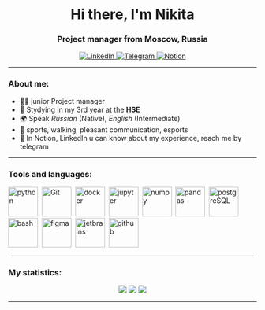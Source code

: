 <div id="header" align ="center">
  <h1>Hi there, I'm  Nikita</h1> 
  <h3>Project manager from Moscow, Russia</h3>
</div>

<div id="socials" align ="center">
  <a href="https://www.linkedin.com/in/slastionov">
    <img src="https://img.shields.io/badge/LinkedIn-blue?style=for-the-badge&logo=linkedin&logoColor=white" alt="LinkedIn"/>
  </a>
  <a href="https://t.me/slastionov">
    <img src="https://img.shields.io/badge/Telegram-blue?style=for-the-badge&logo=telegram&logoColor=white" alt="Telegram"/>
  </a>
  <a href="https://www.notion.so/CV-Resume-c3309a1e5f724cd89b9c1dd1188e2742">
    <img src="https://img.shields.io/badge/Notion-white?style=for-the-badge&logo=notion&logoColor=black" alt="Notion"/>
  </a>
</div>

---

### About me:
- :man_technologist: junior Project manager
- :school: Stydying in my 3rd year at the **[HSE](https://www.hse.ru/)**
- :earth_africa: Speak *Russian* (Native), *English* (Intermediate)
- :revolving_hearts: sports, walking, pleasant communication, esports
- 💬 In Notion, LinkedIn u can know about my experience, reach me by telegram

---


### Tools and languages:
<img src="https://cdn.jsdelivr.net/gh/devicons/devicon/icons/python/python-original.svg" title="python" width="60" heignt="60"/>&nbsp;
<img src="https://cdn.jsdelivr.net/gh/devicons/devicon/icons/git/git-original-wordmark.svg" title="Git" width="60" heignt="60"/>&nbsp;
<img src="https://cdn.jsdelivr.net/gh/devicons/devicon/icons/docker/docker-plain-wordmark.svg"    
title="docker" width="60" heignt="60"/>&nbsp;
<img src="https://cdn.jsdelivr.net/gh/devicons/devicon/icons/jupyter/jupyter-original-wordmark.svg" title="jupyter" width="60" heignt="60"/>&nbsp;
<img src="https://cdn.jsdelivr.net/gh/devicons/devicon/icons/numpy/numpy-original-wordmark.svg" title="numpy" width="60" heignt="60"/>&nbsp;
<img src="https://cdn.jsdelivr.net/gh/devicons/devicon/icons/pandas/pandas-original-wordmark.svg" title="pandas" width="60" heignt="60"/>&nbsp;
<img src="https://cdn.jsdelivr.net/gh/devicons/devicon/icons/postgresql/postgresql-original-wordmark.svg" title="postgreSQL" width="60" heignt="60"/>&nbsp;
<img src="https://cdn.jsdelivr.net/gh/devicons/devicon/icons/bash/bash-original.svg" title="bash" width="60" heignt="60"/>&nbsp;
<img src="https://cdn.jsdelivr.net/gh/devicons/devicon/icons/figma/figma-original.svg" title="figma" width="60" heignt="60"/>&nbsp;
<img src="https://cdn.jsdelivr.net/gh/devicons/devicon/icons/jetbrains/jetbrains-original.svg" title="jetbrains" width="60" heignt="60"/>&nbsp;
<img src="https://cdn.jsdelivr.net/gh/devicons/devicon/icons/github/github-original-wordmark.svg" title="github" width="60" heignt="60"/>&nbsp;
                              
                    
---

### My statistics:
<div id="stat" align ="center">          
  <img src="http://github-profile-summary-cards.vercel.app/api/cards/profile-details?username=slastionov&theme=react"/>
  <img src="http://github-profile-summary-cards.vercel.app/api/cards/stats?username=slastionov&theme=react"/>
  <img src="http://github-profile-summary-cards.vercel.app/api/cards/productive-time?username=slastionov&theme=react&utcOffset=8"/>
</div>

---
